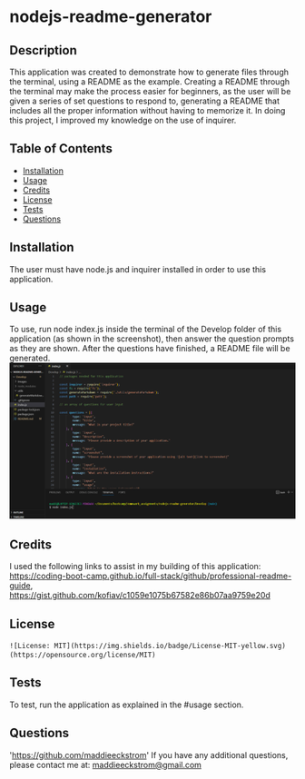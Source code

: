 
  # nodejs-readme-generator

  ## Description

  This application was created to demonstrate how to generate files through the terminal, using a README as the example. Creating a README through the terminal may make the process easier for beginners, as the user will be given a series of set questions to respond to, generating a README that includes all the proper information without having to memorize it. In doing this project, I improved my knowledge on the use of inquirer.

  ## Table of Contents

  - [Installation](#Installation)
  - [Usage](#Usage)
  - [Credits](#Credits)
  - [License](#License)
  - [Tests](#Tests)
  - [Questions](#Questions)

  ## Installation

  The user must have node.js and inquirer installed in order to use this application.

  ## Usage

  To use, run node index.js inside the terminal of the Develop folder of this application (as shown in the screenshot), then answer the question prompts as they are shown. After the questions have finished, a README file will be generated.
  ![application screenshot](./images/screenshot.png)

  ## Credits

  I used the following links to assist in my building of this application: https://coding-boot-camp.github.io/full-stack/github/professional-readme-guide, https://gist.github.com/kofiav/c1059e1075b67582e86b07aa9759e20d

  ## License

  
    ![License: MIT](https://img.shields.io/badge/License-MIT-yellow.svg)
    (https://opensource.org/license/MIT)
  

  ## Tests

  To test, run the application as explained in the #usage section.

  ## Questions

  'https://github.com/maddieeckstrom'
  If you have any additional questions, please contact me at: maddieeckstrom@gmail.com

